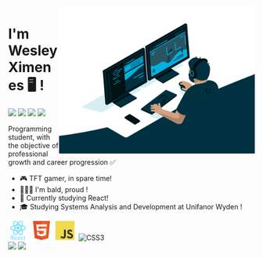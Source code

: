 <img src = "banner.gif" width = "400px" align = "right">

#  I'm Wesley Ximenes 🖥 !
 <div>
  <a href="https://twitter.com/X_WesK" target="_blank"><img src="https://img.shields.io/badge/Twitter-1DA1F2?style=for-the-badge&logo=twitter&logoColor=white" target="_blank"></a>
  <a href="https://www.linkedin.com/in/wesley-ximenes-96a4b1174/" target="_blank"><img src="https://img.shields.io/badge/LinkedIn-0077B5?style=for-the-badge&logo=linkedin&logoColor=white" target="_blank"></a>
   <a href="https://contate.me/wesleyxmns" target="_blank"><img src="https://img.shields.io/badge/WhatsApp-25D366?style=for-the-badge&logo=whatsapp&logoColor=white" target="_blank"></a>
   <a href="https://t.me/WesleyXmns" target="_blank"><img src="https://img.shields.io/badge/Telegram-2CA5E0?style=for-the-badge&logo=telegram&logoColor=white" target="_blank"></a>
   <div/>

Programming student, with the objective of professional growth and career progression ✅

- 🎮 TFT gamer, in spare time!
- 👨🏽‍🦲 I'm bald, proud !
- 🔖 Currently studying React!
- 🎓 Studying Systems Analysis and Development at Unifanor Wyden !

<div>
  <img src="https://github.com/devicons/devicon/blob/master/icons/react/react-original-wordmark.svg" title="React" alt="React" width="40" height="40"/>&nbsp;
  <img src="https://github.com/devicons/devicon/blob/master/icons/html5/html5-original.svg" title="HTML5" alt="HTML" width="40" height="40"/>&nbsp;
  <img src="https://github.com/devicons/devicon/blob/master/icons/javascript/javascript-original.svg" title="JavaScript" alt="JavaScript" width="40" height="40"/>&nbsp;
  <img src="https://cdn.jsdelivr.net/gh/devicons/devicon/icons/css3/css3-original.svg" title="CSS" alt="CSS3" width="40" height="40"/>&nbsp;
  
  
 
<div align = "left">
<img height = "200em" src="https://github-readme-stats.vercel.app/api/top-langs/?username=WesleyXmns&show_icons=true&theme=_private=true"/>
<img height = "200em" src="https://github-readme-stats.vercel.app/api?username=WesleyXmns&show_icons=true&show_icons=true&theme=_private=true" />
</div>
